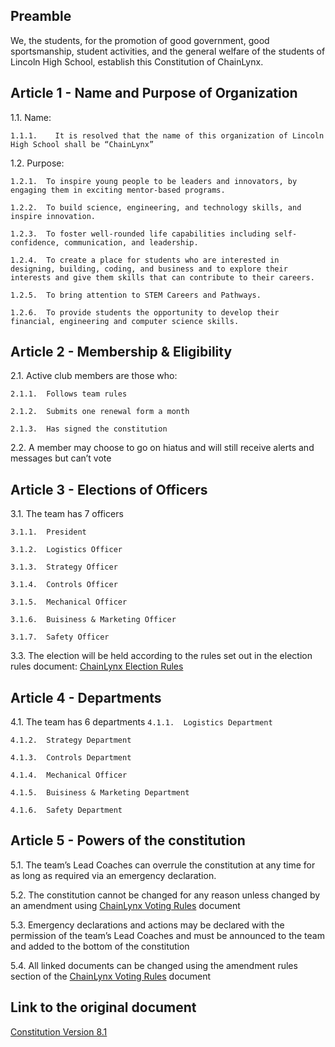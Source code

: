 

## Preamble
We, the students, for the promotion of good government, good sportsmanship, student activities, and the general welfare of the students of Lincoln High School, establish this Constitution of ChainLynx.

## Article 1 - Name and Purpose of Organization
1.1.	Name:

	1.1.1.    It is resolved that the name of this organization of Lincoln High School shall be “ChainLynx” 

1.2.	Purpose:

	1.2.1.	To inspire young people to be leaders and innovators, by engaging them in exciting mentor-based programs. 

	1.2.2.	To build science, engineering, and technology skills, and inspire innovation.

	1.2.3.	To foster well-rounded life capabilities including self-confidence, communication, and leadership.

	1.2.4.	To create a place for students who are interested in designing, building, coding, and business and to explore their interests and give them skills that can contribute to their careers.

	1.2.5.	To bring attention to STEM Careers and Pathways.

	1.2.6.	To provide students the opportunity to develop their financial, engineering and computer science skills.

## Article 2 - Membership & Eligibility
2.1.	Active club members are those who:

	2.1.1.	Follows team rules

	2.1.2.	Submits one renewal form a month

	2.1.3.	Has signed the constitution 

2.2.	A member may choose to go on hiatus and will still receive alerts and messages but can’t vote

## Article 3 - Elections of Officers
3.1.	The team has 7 officers

	3.1.1.	President

	3.1.2.	Logistics Officer

	3.1.3.	Strategy Officer

	3.1.4.	Controls Officer

	3.1.5.  Mechanical Officer

	3.1.6.	Buisiness & Marketing Officer

	3.1.7.	Safety Officer

3.3.	The election will be held according to the rules set out in the election rules document: [ChainLynx Election Rules](https://docs.google.com/document/d/1MgXhKMtcFllOEQnpebKyiydfdwL2ZO5Uc3c27lg-qgo/edit?usp=sharing)

## Article 4 - Departments
4.1.     The team has 6 departments
   `4.1.1.	Logistics Department`
   
   `4.1.2.	Strategy Department`
   
   `4.1.3.	Controls Department`
   
   `4.1.4.	Mechanical Officer`
   
   `4.1.5.	Buisiness & Marketing Department`
   
   `4.1.6.	Safety Department`
   
## Article 5 - Powers of the constitution 
5.1.	The team’s Lead Coaches can overrule the constitution at any time for as long as required via an emergency declaration.

5.2.	The constitution cannot be changed for any reason unless changed by an amendment using [ChainLynx Voting Rules](https://docs.google.com/document/d/1_I0oJR-JqLJ4lSmEfqNhDtYm1gS4JBjZb92E0pBHWZY/edit#) document

5.3.	Emergency declarations and actions may be declared with the permission of the team’s Lead Coaches and must be announced to the team and added to the bottom of the constitution 

5.4.	All linked documents can be changed using the amendment rules section of the [ChainLynx Voting Rules](https://docs.google.com/document/d/1_I0oJR-JqLJ4lSmEfqNhDtYm1gS4JBjZb92E0pBHWZY/edit#) document

## Link to the original document
[Constitution Version 8.1](https://docs.google.com/document/d/1UwkCUkd0uVJIdDCRGmv1wF_liAmpRIES2cIlazAVHOY/edit?usp=sharingrl)
